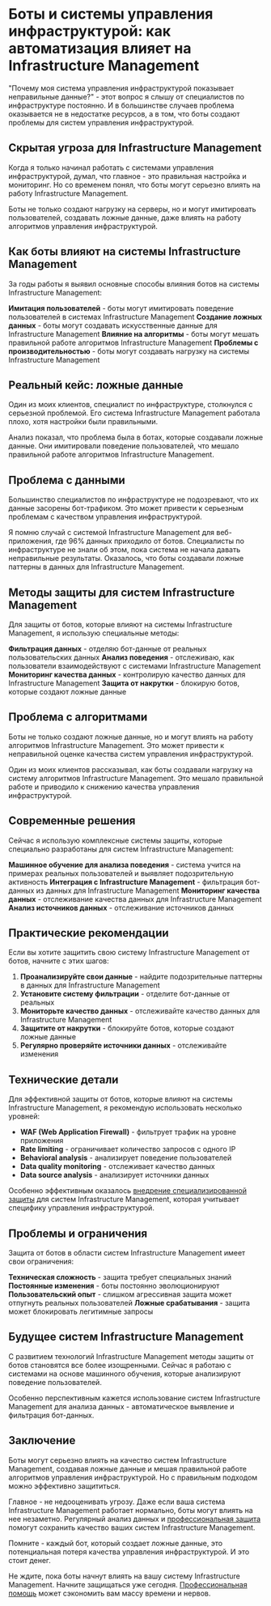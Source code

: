 ﻿# Боты и системы управления инфраструктурой: как автоматизация влияет на Infrastructure Management

"Почему моя система управления инфраструктурой показывает неправильные данные?" - этот вопрос я слышу от специалистов по инфраструктуре постоянно. И в большинстве случаев проблема оказывается не в недостатке ресурсов, а в том, что боты создают проблемы для систем управления инфраструктурой.

## Скрытая угроза для Infrastructure Management

Когда я только начинал работать с системами управления инфраструктурой, думал, что главное - это правильная настройка и мониторинг. Но со временем понял, что боты могут серьезно влиять на работу Infrastructure Management.

Боты не только создают нагрузку на серверы, но и могут имитировать пользователей, создавать ложные данные, даже влиять на работу алгоритмов управления инфраструктурой.

## Как боты влияют на системы Infrastructure Management

За годы работы я выявил основные способы влияния ботов на системы Infrastructure Management:

**Имитация пользователей** - боты могут имитировать поведение пользователей в системах Infrastructure Management
**Создание ложных данных** - боты могут создавать искусственные данные для Infrastructure Management
**Влияние на алгоритмы** - боты могут мешать правильной работе алгоритмов Infrastructure Management
**Проблемы с производительностью** - боты могут создавать нагрузку на системы Infrastructure Management

## Реальный кейс: ложные данные

Один из моих клиентов, специалист по инфраструктуре, столкнулся с серьезной проблемой. Его система Infrastructure Management работала плохо, хотя настройки были правильными.

Анализ показал, что проблема была в ботах, которые создавали ложные данные. Они имитировали поведение пользователей, что мешало правильной работе алгоритмов Infrastructure Management.

## Проблема с данными

Большинство специалистов по инфраструктуре не подозревают, что их данные засорены бот-трафиком. Это может привести к серьезным проблемам с качеством управления инфраструктурой.

Я помню случай с системой Infrastructure Management для веб-приложения, где 96% данных приходило от ботов. Специалисты по инфраструктуре не знали об этом, пока система не начала давать неправильные результаты. Оказалось, что боты создавали ложные паттерны в данных для Infrastructure Management.

## Методы защиты для систем Infrastructure Management

Для защиты от ботов, которые влияют на системы Infrastructure Management, я использую специальные методы:

**Фильтрация данных** - отделяю бот-данные от реальных пользовательских данных
**Анализ поведения** - отслеживаю, как пользователи взаимодействуют с системами Infrastructure Management
**Мониторинг качества данных** - контролирую качество данных для Infrastructure Management
**Защита от накрутки** - блокирую ботов, которые создают ложные данные

## Проблема с алгоритмами

Боты не только создают ложные данные, но и могут влиять на работу алгоритмов Infrastructure Management. Это может привести к неправильной оценке качества систем управления инфраструктурой.

Один из моих клиентов рассказывал, как боты создавали нагрузку на систему алгоритмов Infrastructure Management. Это мешало правильной работе и приводило к снижению качества управления инфраструктурой.

## Современные решения

Сейчас я использую комплексные системы защиты, которые специально разработаны для систем Infrastructure Management:

**Машинное обучение для анализа поведения** - система учится на примерах реальных пользователей и выявляет подозрительную активность
**Интеграция с Infrastructure Management** - фильтрация бот-данных из данных для Infrastructure Management
**Мониторинг качества данных** - отслеживание качества данных для Infrastructure Management
**Анализ источников данных** - отслеживание источников данных

## Практические рекомендации

Если вы хотите защитить свою систему Infrastructure Management от ботов, начните с этих шагов:

1. **Проанализируйте свои данные** - найдите подозрительные паттерны в данных для Infrastructure Management
2. **Установите систему фильтрации** - отделите бот-данные от реальных
3. **Мониторьте качество данных** - отслеживайте качество данных для Infrastructure Management
4. **Защитите от накрутки** - блокируйте ботов, которые создают ложные данные
5. **Регулярно проверяйте источники данных** - отслеживайте изменения

## Технические детали

Для эффективной защиты от ботов, которые влияют на системы Infrastructure Management, я рекомендую использовать несколько уровней:

- **WAF (Web Application Firewall)** - фильтрует трафик на уровне приложения
- **Rate limiting** - ограничивает количество запросов с одного IP
- **Behavioral analysis** - анализирует поведение пользователей
- **Data quality monitoring** - отслеживает качество данных
- **Data source analysis** - анализирует источники данных

Особенно эффективным оказалось [внедрение специализированной защиты](https://progaem.com/ustanovka-antibota-usluga-po-zashhite-ot-botov-vashih-sajtov-na-razlichnyh-cms-sistemah.html) для систем Infrastructure Management, которая учитывает специфику управления инфраструктурой.

## Проблемы и ограничения

Защита от ботов в области систем Infrastructure Management имеет свои ограничения:

**Техническая сложность** - защита требует специальных знаний
**Постоянные изменения** - боты постоянно эволюционируют
**Пользовательский опыт** - слишком агрессивная защита может отпугнуть реальных пользователей
**Ложные срабатывания** - защита может блокировать легитимные запросы

## Будущее систем Infrastructure Management

С развитием технологий Infrastructure Management методы защиты от ботов становятся все более изощренными. Сейчас я работаю с системами на основе машинного обучения, которые анализируют поведение пользователей.

Особенно перспективным кажется использование систем Infrastructure Management для анализа данных - автоматическое выявление и фильтрация бот-данных.

## Заключение

Боты могут серьезно влиять на качество систем Infrastructure Management, создавая ложные данные и мешая правильной работе алгоритмов управления инфраструктурой. Но с правильным подходом можно эффективно защититься.

Главное - не недооценивать угрозу. Даже если ваша система Infrastructure Management работает нормально, боты могут влиять на нее незаметно. Регулярный анализ данных и [профессиональная защита](https://progaem.com/ustanovka-antibota-usluga-po-zashhite-ot-botov-vashih-sajtov-na-razlichnyh-cms-sistemah.html) помогут сохранить качество ваших систем Infrastructure Management.

Помните - каждый бот, который создает ложные данные, это потенциальная потеря качества управления инфраструктурой. И это стоит денег.

Не ждите, пока боты начнут влиять на вашу систему Infrastructure Management. Начните защищаться уже сегодня. [Профессиональная помощь](https://progaem.com/ustanovka-antibota-usluga-po-zashhite-ot-botov-vashih-sajtov-na-razlichnyh-cms-sistemah.html) может сэкономить вам массу времени и нервов.
